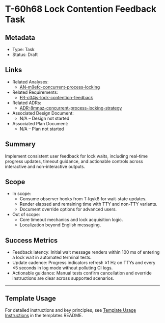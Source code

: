 # T-60h68 Lock Contention Feedback Task

## Metadata

- Type: Task
- Status: Draft
  <!-- Draft: Under discussion | In Progress: Actively working | Complete: Code complete | Cancelled: Work intentionally halted -->

## Links

- Related Analyses:
  - [AN-m9efc-concurrent-process-locking](../../analysis/AN-m9efc-concurrent-process-locking.md)
- Related Requirements:
  - [FR-c04js-lock-contention-feedback](../../requirements/FR-c04js-lock-contention-feedback.md)
- Related ADRs:
  - [ADR-8mnaz-concurrent-process-locking-strategy](../../adr/ADR-8mnaz-concurrent-process-locking-strategy.md)
- Associated Design Document:
  - N/A – Design not started
- Associated Plan Document:
  - N/A – Plan not started

## Summary

Implement consistent user feedback for lock waits, including real-time progress updates, timeout guidance, and actionable controls across interactive and non-interactive outputs.

## Scope

- In scope:
  - Consume observer hooks from T-lqyk8 for wait-state updates.
  - Render elapsed and remaining time with TTY and non-TTY variants.
  - Document override options for advanced users.
- Out of scope:
  - Core timeout mechanics and lock acquisition logic.
  - Localization beyond English messaging.

## Success Metrics

- Feedback latency: Initial wait message renders within 100 ms of entering a lock wait in automated terminal tests.
- Update cadence: Progress indicators refresh ≥1 Hz on TTYs and every ≤5 seconds in log mode without polluting CI logs.
- Actionable guidance: Manual tests confirm cancellation and override instructions are clear across supported scenarios.

---

## Template Usage

For detailed instructions and key principles, see [Template Usage Instructions](../../templates/README.md#task-template-taskmd) in the templates README.

